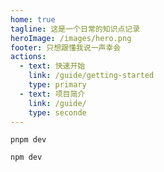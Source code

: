 ```yaml
---
home: true
tagline: 这是一个日常的知识点记录
heroImage: /images/hero.png
footer: 只想跟懂我说一声幸会
actions:
  - text: 快速开始
    link: /guide/getting-started
    type: primary
  - text: 项目简介
    link: /guide/
    type: seconde
---
```


<CodeGroup>
  <CodeGroupItem title="pnpm">

```sh:no-line-numbers
pnpm dev
```

  </CodeGroupItem>

  <CodeGroupItem title="npm">

```sh:no-line-numbers
npm dev
```

  </CodeGroupItem>

</CodeGroup>
